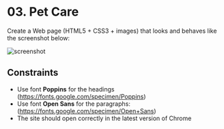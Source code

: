 # 03. Pet Care
Create a Web page (HTML5 + CSS3 + images) that looks and behaves like the screenshot below:

![screenshot](https://user-images.githubusercontent.com/85792514/175571196-be852f7c-1e9e-4862-84b0-bec6a08dfbbc.png)

## Constraints
* Use font **Poppins** for the headings (https://fonts.google.com/specimen/Poppins) 
* Use font **Open Sans**  for the paragraphs: (https://fonts.google.com/specimen/Open+Sans) 
* The site should open correctly in the latest version of Chrome
